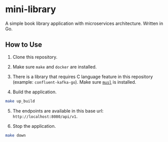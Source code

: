 # mini-library

A simple book library application with microservices architecture. Written in Go.

## How to Use

1. Clone this repository.

2. Make sure `make` and `docker` are installed.

3. There is a library that requires C language feature in this repository (example: `confluent-kafka-go`). Make sure [`musl`](https://musl.libc.org/) is installed.

4. Build the application.

```sh
make up_build
```

5. The endpoints are available in this base url: `http://localhost:8080/api/v1`.

6. Stop the application.

```sh
make down
```
